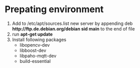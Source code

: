 # Prepating environment

<ol>
    <li>Add to /etc/apt/sources.list new server by appending deb <strong>http://ftp.de.debian.org/debian sid main</strong> to the end of file </li>
    <li>run <strong>apt-get update</strong></li>
    <li>Install following packages
        <ul>
        <li>libopencv-dev</li>
        <li>libboost-dev</li>
        <li>libpaho-mqtt-dev</li>
        <li>build-essential</li>
        </ul>
    </li>
</ol>